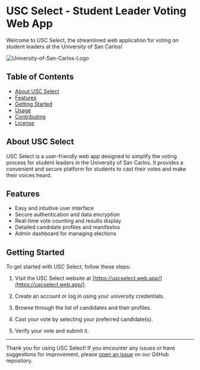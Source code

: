 # USC Select - Student Leader Voting Web App

Welcome to USC Select, the streamlined web application for voting on student leaders at the University of San Carlos!

![University-of-San-Carlos-Logo](https://github.com/Beeecc/USCSelect/assets/89066365/fa06c4f9-b609-4bf1-8502-2e31bb6e3877)



## Table of Contents

- [About USC Select](#about-usc-select)
- [Features](#features)
- [Getting Started](#getting-started)
- [Usage](#usage)
- [Contributing](#contributing)
- [License](#license)

## About USC Select

USC Select is a user-friendly web app designed to simplify the voting process for student leaders in the University of San Carlos. It provides a convenient and secure platform for students to cast their votes and make their voices heard.

## Features

- Easy and intuitive user interface
- Secure authentication and data encryption
- Real-time vote counting and results display
- Detailed candidate profiles and manifestos
- Admin dashboard for managing elections

## Getting Started

To get started with USC Select, follow these steps:

1. Visit the USC Select website at [https://uscselect.web.app/](https://uscselect.web.app/).

2. Create an account or log in using your university credentials.

3. Browse through the list of candidates and their profiles.

4. Cast your vote by selecting your preferred candidate(s).

5. Verify your vote and submit it.


---

Thank you for using USC Select! If you encounter any issues or have suggestions for improvement, please [open an issue](https://github.com/Beeecc/USCSelect/issues) on our GitHub repository.
